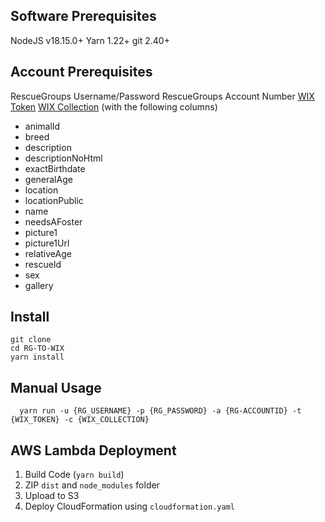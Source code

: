 ## Software Prerequisites

NodeJS v18.15.0+
Yarn 1.22+
git 2.40+

## Account Prerequisites 

RescueGroups Username/Password
RescueGroups Account Number
[WIX Token](https://dev.wix.com/docs/rest/articles/getting-started/api-keys)
[WIX Collection](https://support.wix.com/en/article/cms-formerly-content-manager-creating-a-collection) (with the following columns)

- animalId
- breed
- description
- descriptionNoHtml
- exactBirthdate
- generalAge
- location
- locationPublic
- name
- needsAFoster
- picture1
- picture1Url
- relativeAge
- rescueId
- sex
- gallery   

## Install

```
git clone
cd RG-TO-WIX
yarn install
```

## Manual Usage

```
  yarn run -u {RG_USERNAME} -p {RG_PASSWORD} -a {RG-ACCOUNTID} -t {WIX_TOKEN} -c {WIX_COLLECTION}
```

## AWS Lambda Deployment

1. Build Code (`yarn build`)
2. ZIP `dist` and `node_modules` folder
3. Upload to S3
5. Deploy CloudFormation using `cloudformation.yaml`
